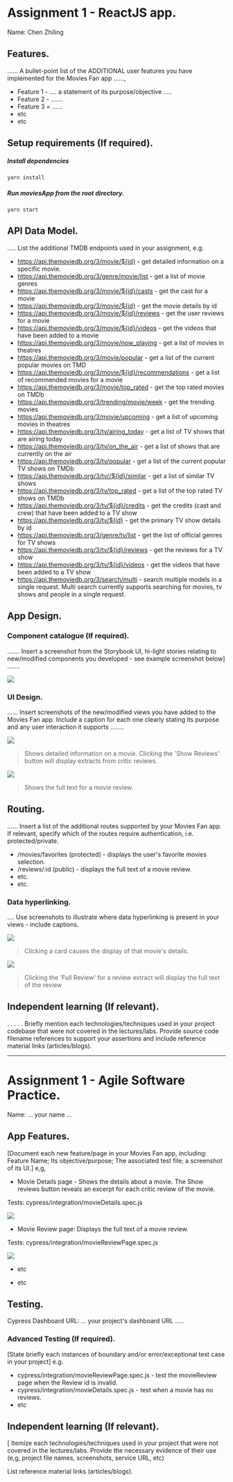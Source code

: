 # Assignment 1 - ReactJS app.

Name: Chen Zhiling

## Features.

...... A bullet-point list of the ADDITIONAL user features you have implemented for the  Movies Fan app ......,
 
 + Feature 1 - .... a statement of its purpose/objective ..... 
 + Feature 2 - .......
 + Feature 3 = ......
 + etc
 + etc

## Setup requirements (If required).

##### Install dependencies
`yarn install`

##### Run moviesApp from the root directory.
`yarn start`

## API Data Model.

..... List the additional TMDB endpoints used in your assignment, e.g.

+ https://api.themoviedb.org/3/movie/${id} - get detailed information on a specific movie. 
+ https://api.themoviedb.org/3/genre/movie/list - get a list of movie genres
+ https://api.themoviedb.org/3/movie/${id}/casts - get the cast for a movie
+ https://api.themoviedb.org/3/movie/${id} - get the movie details by id
+ https://api.themoviedb.org/3/movie/${id}/reviews - get the user reviews for a movie
+ https://api.themoviedb.org/3/movie/${id}/videos - get the videos that have been added to a movie
+ https://api.themoviedb.org/3/movie/now_playing - get a list of movies in theatres
+ https://api.themoviedb.org/3/movie/popular - get a list of the current popular movies on TMD
+ https://api.themoviedb.org/3/movie/${id}/recommendations - get a list of recommended movies for a movie
+ https://api.themoviedb.org/3/movie/top_rated - get the top rated movies on TMDb
+ https://api.themoviedb.org/3/trending/movie/week - get the trending movies
+ https://api.themoviedb.org/3/movie/upcoming - get a list of upcoming movies in theatres
+ https://api.themoviedb.org/3/tv/airing_today - get a list of TV shows that are airing today
+ https://api.themoviedb.org/3/tv/on_the_air - get a list of shows that are currently on the air
+ https://api.themoviedb.org/3/tv/popular - get a list of the current popular TV shows on TMDb
+ https://api.themoviedb.org/3/tv//${id}/similar - get a list of similar TV shows
+ https://api.themoviedb.org/3/tv/top_rated - get a list of the top rated TV shows on TMDb
+ https://api.themoviedb.org/3/tv/${id}/credits - get the credits (cast and crew) that have been added to a TV show
+ https://api.themoviedb.org/3/tv/${id} - get the primary TV show details by id
+ https://api.themoviedb.org/3/genre/tv/list - get the list of official genres for TV shows
+ https://api.themoviedb.org/3/tv/${id}/reviews - get the reviews for a TV show
+ https://api.themoviedb.org/3/tv/${id}/videos - get the videos that have been added to a TV show
+ https://api.themoviedb.org/3/search/multi - search multiple models in a single request. Multi search currently supports searching for movies, tv shows and people in a single request.


## App Design.

### Component catalogue (If required).

....... Insert a screenshot from the Storybook UI, hi-light stories relating to new/modified components you developed - see example screenshot below] .......

![][stories]

### UI Design.

...... Insert screenshots of the new/modified views you have added to the Movies Fan app. Include a caption for each one clearly stating its purpose and any user interaction it supports ........

![][movieDetail]
>Shows detailed information on a movie. Clicking the 'Show Reviews' button will display extracts from critic reviews.

![][review]
>Shows the full text for a movie review. 

## Routing.

...... Insert a list of the additional routes supported by your Movies Fan app. If relevant, specify which of the routes require authentication, i.e. protected/private.

+ /movies/favorites (protected) - displays the user's favorite movies selection.
+ /reviews/:id (public) - displays the full text of a movie review.
+ etc.
+ etc.

### Data hyperlinking.

.... Use screenshots to illustrate where data hyperlinking is present in your views - include captions.

![][cardLink]
> Clicking a card causes the display of that movie's details.

![][reviewLink]
>Clicking the 'Full Review' for a review extract will display the full text of the review

## Independent learning (If relevant).

. . . . . Briefly mention each technologies/techniques used in your project codebase that were not covered in the lectures/labs. Provide source code filename references to support your assertions and include reference material links (articles/blogs).

---------------------------------

# Assignment 1 - Agile Software Practice.

Name: ... your name ...

## App Features.

[Document each new feature/page in your Movies Fan app, including: Feature Name; Its objective/purpose; The associated test file; a screenshot of its UI.]
e,g,
 
+ Movie Details page - Shows the details about a movie. The Show reviews button reveals an excerpt for each critic review of the movie.

Tests: cypress/integration/movieDetails.spec.js 

![][movieDetail]

+ Movie Review page: Displays the full text of a movie review.

Tests: cypress/integration/movieReviewPage.spec.js 

![][review]

+ etc

+ etc

## Testing.

Cypress Dashboard URL: ... your project's dashboard URL .....

### Advanced Testing (If required).

[State briefly each instances of boundary and/or error/exceptional test case in your project]
e.g.

+ cypress/integration/movieReviewPage.spec.js - test the movieReview page when the Review id is invalid. 
+ cypress/integration/movieDetails.spec.js - test when a movie has no reviews.
+ etc

## Independent learning (If relevant).

[ Itemize each technologies/techniques used in your project that were not covered in the lectures/labs. Provide the necessary evidence of their use (e,g, project file names, screenshots, service URL, etc)

List reference material links (articles/blogs).

[model]: ./data.jpg
[movieDetail]: ./public/movieDetail.png
[review]: ./public/review.png
[reviewLink]: ./public/reviewLink.png
[cardLink]: ./public/cardLink.png
[stories]: ./public/storybook.png